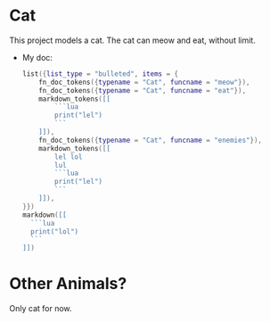 # Cat

This project models a cat. The cat can meow and eat, without limit.

* My doc:
  ````lua render_region
  list({list_type = "bulleted", items = {
      fn_doc_tokens({typename = "Cat", funcname = "meow"}),
      fn_doc_tokens({typename = "Cat", funcname = "eat"}),
      markdown_tokens([[
          ```lua
          print("lel")
          ```
      ]]),
      fn_doc_tokens({typename = "Cat", funcname = "enemies"}),
      markdown_tokens([[
          lel lol  
          lul
          ```lua
          print("lel")
          ```
      ]]),
  }})
  markdown([[
    ```lua
    print("lol")
    ```
  ]])
  ````

# Other Animals?

Only cat for now.
